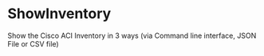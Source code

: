 # ShowInventory

Show the Cisco ACI Inventory in 3 ways (via Command line interface, JSON File or CSV file)
